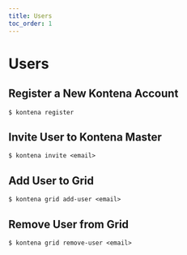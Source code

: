 ```yaml
---
title: Users
toc_order: 1
---
```


# Users

## Register a New Kontena Account

```
$ kontena register
```

## Invite User to Kontena Master

```
$ kontena invite <email>
```

## Add User to Grid

```
$ kontena grid add-user <email>
```

## Remove User from Grid

```
$ kontena grid remove-user <email>
```
